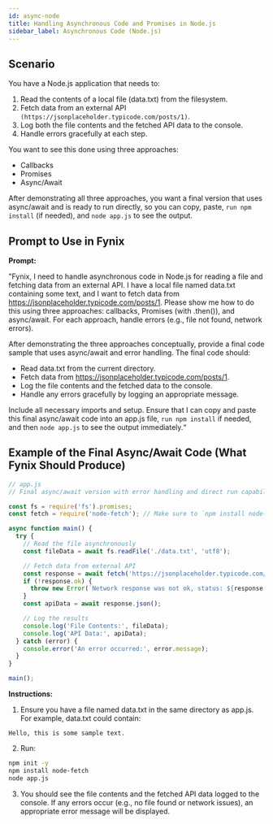 ```yaml
---
id: async-node
title: Handling Asynchronous Code and Promises in Node.js
sidebar_label: Asynchronous Code (Node.js)
---
```

## Scenario

You have a Node.js application that needs to:

1. Read the contents of a local file (data.txt) from the filesystem.
2. Fetch data from an external API `(https://jsonplaceholder.typicode.com/posts/1)`.
3. Log both the file contents and the fetched API data to the console.
4. Handle errors gracefully at each step.

You want to see this done using three approaches:

* Callbacks
* Promises
* Async/Await

After demonstrating all three approaches, you want a final version that uses async/await and is ready to run directly, so you can copy, paste, `run npm install` (if needed), and `node app.js` to see the output.

## Prompt to Use in Fynix

**Prompt:**

"Fynix, I need to handle asynchronous code in Node.js for reading a file and fetching data from an external API. I have a local file named data.txt containing some text, and I want to fetch data from https://jsonplaceholder.typicode.com/posts/1. Please show me how to do this using three approaches: callbacks, Promises (with .then()), and async/await. For each approach, handle errors (e.g., file not found, network errors).

After demonstrating the three approaches conceptually, provide a final code sample that uses async/await and error handling. The final code should:

* Read data.txt from the current directory.
* Fetch data from https://jsonplaceholder.typicode.com/posts/1.
* Log the file contents and the fetched data to the console.
* Handle any errors gracefully by logging an appropriate message.

Include all necessary imports and setup. Ensure that I can copy and paste this final async/await code into an app.js file, `run npm install` if needed, and then `node app.js` to see the output immediately.“

## Example of the Final Async/Await Code (What Fynix Should Produce)

```js
// app.js
// Final async/await version with error handling and direct run capability

const fs = require('fs').promises;
const fetch = require('node-fetch'); // Make sure to `npm install node-fetch`

async function main() {
  try {
    // Read the file asynchronously
    const fileData = await fs.readFile('./data.txt', 'utf8');

    // Fetch data from external API
    const response = await fetch('https://jsonplaceholder.typicode.com/posts/1');
    if (!response.ok) {
      throw new Error(`Network response was not ok, status: ${response.status}`);
    }
    const apiData = await response.json();

    // Log the results
    console.log('File Contents:', fileData);
    console.log('API Data:', apiData);
  } catch (error) {
    console.error('An error occurred:', error.message);
  }
}

main();
```

**Instructions:**

1. Ensure you have a file named data.txt in the same directory as app.js. For example, data.txt could contain:
```
Hello, this is some sample text.
```

2. Run:

```bash
npm init -y
npm install node-fetch
node app.js
```

3. You should see the file contents and the fetched API data logged to the console. If any errors occur (e.g., no file found or network issues), an appropriate error message will be displayed.

